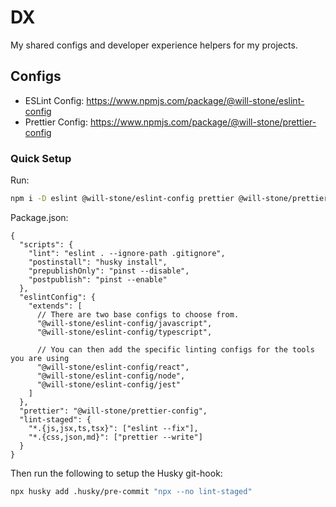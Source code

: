 # DX

My shared configs and developer experience helpers for my projects.

## Configs

- ESLint Config: https://www.npmjs.com/package/@will-stone/eslint-config
- Prettier Config: https://www.npmjs.com/package/@will-stone/prettier-config

### Quick Setup

Run:

```bash
npm i -D eslint @will-stone/eslint-config prettier @will-stone/prettier-config husky pinst lint-staged
```

Package.json:

```jsonc
{
  "scripts": {
    "lint": "eslint . --ignore-path .gitignore",
    "postinstall": "husky install",
    "prepublishOnly": "pinst --disable",
    "postpublish": "pinst --enable"
  },
  "eslintConfig": {
    "extends": [
      // There are two base configs to choose from.
      "@will-stone/eslint-config/javascript",
      "@will-stone/eslint-config/typescript",

      // You can then add the specific linting configs for the tools you are using
      "@will-stone/eslint-config/react",
      "@will-stone/eslint-config/node",
      "@will-stone/eslint-config/jest"
    ]
  },
  "prettier": "@will-stone/prettier-config",
  "lint-staged": {
    "*.{js,jsx,ts,tsx}": ["eslint --fix"],
    "*.{css,json,md}": ["prettier --write"]
  }
}
```

Then run the following to setup the Husky git-hook:

```bash
npx husky add .husky/pre-commit "npx --no lint-staged"
```
